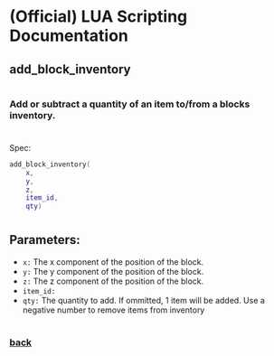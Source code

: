 
# (Official) LUA Scripting Documentation

## add_block_inventory
#
### Add or subtract a quantity of an item to/from a blocks inventory.
#
Spec:
```lua
add_block_inventory(
	x,
	y,
	z,
	item_id,
	qty)
```
#
## Parameters:
- `x:` The x component of the position of the block.
- `y:` The y component of the position of the block.
- `z:` The z component of the position of the block.
- `item_id:` 
- `qty:` The quantity to add. If ommitted, 1 item will be added. Use a negative number to remove items from inventory
#  

### [back](../inventory)
